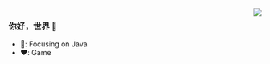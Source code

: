 <img align="right" src="https://github-readme-stats.vercel.app/api?username=2funny&show_icons=true&icon_color=CE1D2D&text_color=718096&bg_color=ffffff&hide_title=true" />

### 你好，世界 👋
- 📖:  Focusing on Java
- ❤️: Game
